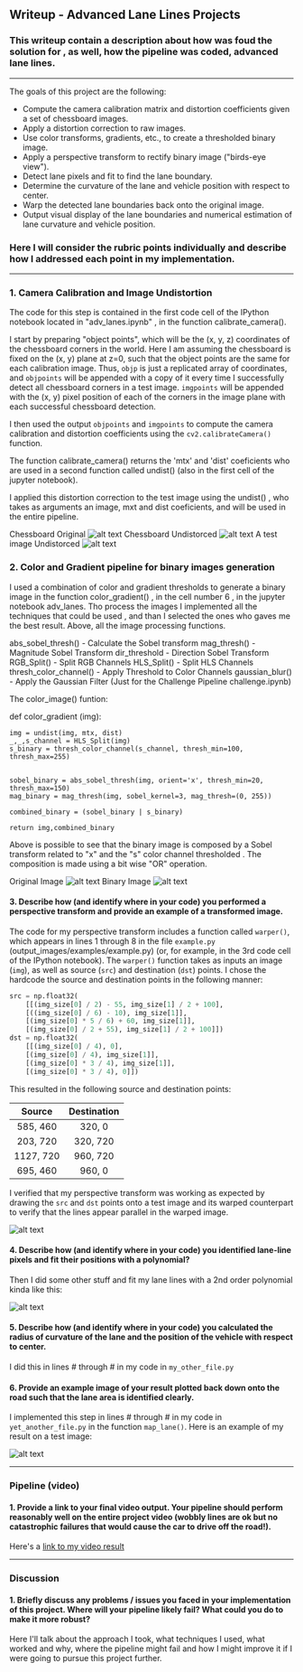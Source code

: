 ## Writeup - Advanced Lane Lines Projects 

### This writeup contain a description about how was foud the solution for , as well, how the pipeline was coded, advanced lane lines. 

---

The goals of this project are the following:

* Compute the camera calibration matrix and distortion coefficients given a set of chessboard images.
* Apply a distortion correction to raw images.
* Use color transforms, gradients, etc., to create a thresholded binary image.
* Apply a perspective transform to rectify binary image ("birds-eye view").
* Detect lane pixels and fit to find the lane boundary.
* Determine the curvature of the lane and vehicle position with respect to center.
* Warp the detected lane boundaries back onto the original image.
* Output visual display of the lane boundaries and numerical estimation of lane curvature and vehicle position.

[//]: # (Image References)

[image1]: ./examples/calibration5.jpg "Chess Original"
[image2]: ./examples/calibration5_undist.jpg "Chess Undistorced"
[image3]: ./examples/test1_undist.jpg "Test Image Undistorced"
[image4]: ./examples/original_image.png "Original Image"
[image5]: ./examples/binary_image.png "Binary Image"
[image6]: ./examples/example_output.jpg "Output"
[video1]: ./project_video.mp4 "Video"


### Here I will consider the rubric points individually and describe how I addressed each point in my implementation.  

---

### 1. Camera Calibration and Image Undistortion 

The code for this step is contained in the first code cell of the IPython notebook located in "adv_lanes.ipynb" , in the function calibrate_camera().

I start by preparing "object points", which will be the (x, y, z) coordinates of the chessboard corners in the world. Here I am assuming the chessboard is fixed on the (x, y) plane at z=0, such that the object points are the same for each calibration image.  Thus, `objp` is just a replicated array of coordinates, and `objpoints` will be appended with a copy of it every time I successfully detect all chessboard corners in a test image.  `imgpoints` will be appended with the (x, y) pixel position of each of the corners in the image plane with each successful chessboard detection.  

I then used the output `objpoints` and `imgpoints` to compute the camera calibration and distortion coefficients using the `cv2.calibrateCamera()` function. 

The function calibrate_camera() returns the 'mtx' and 'dist' coeficients who are used in a second function called undist() (also in the first cell of the jupyter notebook). 

I applied this distortion correction to the test image using the undist() , who takes as arguments an image, mxt and dist coeficients, and will be used in the entire pipeline.

Chessboard Original 
![alt text][image1]
Chessboard Undistorced 
![alt text][image2]
A test image Undistorced
![alt text][image3]


### 2. Color and Gradient pipeline for binary images generation 

I used a combination of color and gradient thresholds to generate a binary image in the function color_gradient() , in the cell number 6 , in the jupyter notebook adv_lanes.  Tho process the images I implemented all the techniques that could be used , and than I selected the ones who gaves me the best result. Above, all the image processing functions.

abs_sobel_thresh() - Calculate the Sobel transform
mag_thresh() - Magnitude Sobel Transform
dir_threshold - Direction Sobel Transform
RGB_Split() - Split RGB Channels
HLS_Split() - Split HLS Channels 
thresh_color_channel() - Apply Threshold to Color Channels 
gaussian_blur() - Apply the Gaussian Filter (Just for the Challenge Pipeline challenge.ipynb)

The color_image() funtion:

def color_gradient (img):  
    
    img = undist(img, mtx, dist)
    _,_,s_channel = HLS_Split(img)
    s_binary = thresh_color_channel(s_channel, thresh_min=100, thresh_max=255)
      
    
    sobel_binary = abs_sobel_thresh(img, orient='x', thresh_min=20, thresh_max=150)
    mag_binary = mag_thresh(img, sobel_kernel=3, mag_thresh=(0, 255))  
    
    combined_binary = (sobel_binary | s_binary)
    
    return img,combined_binary
    
    
 Above is possible to see that the binary image is composed by a Sobel transform related to "x" and the "s" color channel  thresholded . The composition is made using a bit wise "OR" operation.
 
Original Image 
![alt text][image4]
Binary Image
![alt text][image5]

 
#### 3. Describe how (and identify where in your code) you performed a perspective transform and provide an example of a transformed image.

The code for my perspective transform includes a function called `warper()`, which appears in lines 1 through 8 in the file `example.py` (output_images/examples/example.py) (or, for example, in the 3rd code cell of the IPython notebook).  The `warper()` function takes as inputs an image (`img`), as well as source (`src`) and destination (`dst`) points.  I chose the hardcode the source and destination points in the following manner:

```python
src = np.float32(
    [[(img_size[0] / 2) - 55, img_size[1] / 2 + 100],
    [((img_size[0] / 6) - 10), img_size[1]],
    [(img_size[0] * 5 / 6) + 60, img_size[1]],
    [(img_size[0] / 2 + 55), img_size[1] / 2 + 100]])
dst = np.float32(
    [[(img_size[0] / 4), 0],
    [(img_size[0] / 4), img_size[1]],
    [(img_size[0] * 3 / 4), img_size[1]],
    [(img_size[0] * 3 / 4), 0]])
```

This resulted in the following source and destination points:

| Source        | Destination   | 
|:-------------:|:-------------:| 
| 585, 460      | 320, 0        | 
| 203, 720      | 320, 720      |
| 1127, 720     | 960, 720      |
| 695, 460      | 960, 0        |

I verified that my perspective transform was working as expected by drawing the `src` and `dst` points onto a test image and its warped counterpart to verify that the lines appear parallel in the warped image.

![alt text][image4]

#### 4. Describe how (and identify where in your code) you identified lane-line pixels and fit their positions with a polynomial?

Then I did some other stuff and fit my lane lines with a 2nd order polynomial kinda like this:

![alt text][image5]

#### 5. Describe how (and identify where in your code) you calculated the radius of curvature of the lane and the position of the vehicle with respect to center.

I did this in lines # through # in my code in `my_other_file.py`

#### 6. Provide an example image of your result plotted back down onto the road such that the lane area is identified clearly.

I implemented this step in lines # through # in my code in `yet_another_file.py` in the function `map_lane()`.  Here is an example of my result on a test image:

![alt text][image6]

---

### Pipeline (video)

#### 1. Provide a link to your final video output.  Your pipeline should perform reasonably well on the entire project video (wobbly lines are ok but no catastrophic failures that would cause the car to drive off the road!).

Here's a [link to my video result](./project_video.mp4)

---

### Discussion

#### 1. Briefly discuss any problems / issues you faced in your implementation of this project.  Where will your pipeline likely fail?  What could you do to make it more robust?

Here I'll talk about the approach I took, what techniques I used, what worked and why, where the pipeline might fail and how I might improve it if I were going to pursue this project further.  
